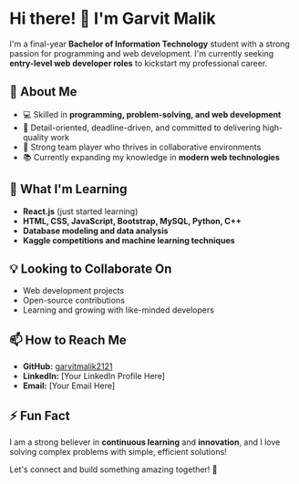 # Hi there! 👋 I'm Garvit Malik

I'm a final-year **Bachelor of Information Technology** student with a strong passion for programming and web development. I'm currently seeking **entry-level web developer roles** to kickstart my professional career. 

## 🚀 About Me
- 💻 Skilled in **programming, problem-solving, and web development**
- 🎯 Detail-oriented, deadline-driven, and committed to delivering high-quality work
- 🤝 Strong team player who thrives in collaborative environments
- 📚 Currently expanding my knowledge in **modern web technologies**

## 🌱 What I'm Learning
- **React.js** (just started learning)
- **HTML, CSS, JavaScript, Bootstrap, MySQL, Python, C++**
- **Database modeling and data analysis**
- **Kaggle competitions and machine learning techniques**

## 💡 Looking to Collaborate On
- Web development projects
- Open-source contributions
- Learning and growing with like-minded developers

## 📫 How to Reach Me
- **GitHub:** [garvitmalik2121](https://github.com/garvitmalik2121)
- **LinkedIn:** [Your LinkedIn Profile Here]
- **Email:** [Your Email Here]

## ⚡ Fun Fact
I am a strong believer in **continuous learning** and **innovation**, and I love solving complex problems with simple, efficient solutions!

Let's connect and build something amazing together! 🚀
